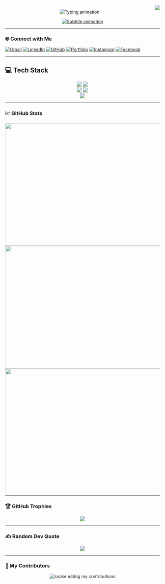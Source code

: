 <img align="right" src="https://visitor-badge.laobi.icu/badge?page_id=hamadhussain.hamadhussain" />

<p align="center">
  <img src="https://readme-typing-svg.demolab.com?font=Orbitron&weight=600&size=30&duration=4000&pause=1000&color=00F0FF&center=true&vCenter=true&width=800&lines=🖐️+Hi%2C+I'm+Hammad+Hussain;🚀+Full+Stack+Magician;🐞+Bug+Hunter;🔭+Observing+bugs+through+the+devscope;🪄+UI+enchantments+%26+backend+black+magic" alt="Typing animation">
</p>

<p align="center">
  <a href="https://git.io/typing-svg">
    <img src="https://readme-typing-svg.demolab.com?font=Fira+Code&weight=500&size=22&duration=3000&pause=500&color=FF00F7&background=000000&center=true&vCenter=true&width=600&lines=Crafting+robust+cloud-native+apps;Turning+coffee+into+deployments;Polishing+frontend+to+backend+flows" alt="Subtitle animation">
  </a>
</p>

---

### 🌐 Connect with Me

  [![Gmail](https://img.shields.io/badge/Gmail-D14836?style=for-the-badge&logo=gmail&logoColor=white)](mailto:hammad31012004@gmail.com)
  [![LinkedIn](https://img.shields.io/badge/LinkedIn-%230077B5?style=for-the-badge&logo=linkedin&logoColor=white)](https://linkedin.com/in/hammadhussaindeveloper)
  [![GitHub](https://img.shields.io/badge/GitHub-000000?style=for-the-badge&logo=github&logoColor=white)](https://github.com/hamadhussain)
  [![Portfolio](https://img.shields.io/badge/Portfolio-%23FF5722?style=for-the-badge&logo=vercel&logoColor=white)](https://portfolio-hammad-lilac.vercel.app)
  [![Instagram](https://img.shields.io/badge/Instagram-%23E4405F?style=for-the-badge&logo=instagram&logoColor=white)](https://www.instagram.com/hammad_hhn/)
  [![Facebook](https://img.shields.io/badge/Facebook-%230077B5?style=for-the-badge&logo=facebook&logoColor=white)](https://web.facebook.com/profile.php?id=100035646300861&_rdc=1&_rdr#)


---

## 💻 Tech Stack

<p align="center">
  <img src="https://skillicons.dev/icons?i=js,ts,java,python,bash" />
  <img src="https://skillicons.dev/icons?i=react,nextjs,vue,nuxt,tailwind,threejs" /><br/>
  <img src="https://skillicons.dev/icons?i=nodejs,express,spring,docker,kubernetes,aws,vercel" />
  <img src="https://skillicons.dev/icons?i=mysql,postgres,mongodb,firebase,prisma" /><br/>
  <img src="https://skillicons.dev/icons?i=git,github,figma,webflow,postman" />
</p>

---

### 📈 GitHub Stats

<div align="center">
  <img src="https://github-readme-stats.vercel.app/api?username=hamadhussain&show_icons=true&theme=radical&border_radius=10" width="800" height="400" />
  <br/>
  <img src="https://github-readme-streak-stats.herokuapp.com/?user=hamadhussain&theme=radical&border_radius=10" width="800" height="400" />
    <br/>
  <img src="https://github-readme-stats.vercel.app/api/top-langs/?username=hamadhussain&layout=compact&theme=radical" width="800" height="400"/>
</div>


---

### 🏆 GitHub Trophies

<p align="center">
  <img src="https://github-profile-trophy.vercel.app/?username=hamadhussain&theme=onedark&no-frame=false&no-bg=true&margin-w=10" />
</p>

---

### ✍️ Random Dev Quote

<p align="center">
  <img src="https://quotes-github-readme.vercel.app/api?type=horizontal&theme=tokyonight" />
</p>

---

### 🐍 My Contributors

<p align="center">
  <img src="https://raw.githubusercontent.com/hamadhussain/hamadhussain/output/github-contribution-grid-snake.svg" alt="snake eating my contributions" />
</p>

